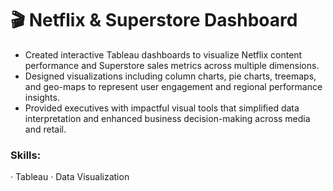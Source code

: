 # 🎬 Netflix & Superstore Dashboard

- Created interactive Tableau dashboards to visualize Netflix content performance and Superstore sales metrics across multiple dimensions. 
- Designed visualizations including column charts, pie charts, treemaps, and geo-maps to represent user engagement and regional performance insights. 
- Provided executives with impactful visual tools that simplified data interpretation and enhanced business decision-making across media and retail.

### Skills:
· Tableau · Data Visualization
